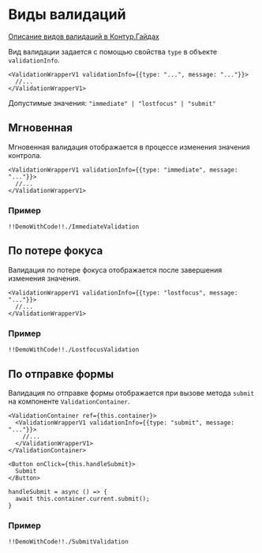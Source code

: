 # Виды валидаций

[Описание видов валидаций в Контур.Гайдах](https://guides.kontur.ru/principles/validation/#Vidi_validatsii)

Вид валидации задается с помощью свойства `type` в объекте `validationInfo`.

    <ValidationWrapperV1 validationInfo={{type: "...", message: "..."}}>
      //...
    </ValidationWrapperV1>

Допустимые значения: `"immediate" | "lostfocus" | "submit"`

## Мгновенная

Мгновенная валидация отображается в процессе изменения значения контрола.

    <ValidationWrapperV1 validationInfo={{type: "immediate", message: "..."}}>
      //...
    </ValidationWrapperV1>

### Пример

    !!DemoWithCode!!./ImmediateValidation

## По потере фокуса

Валидация по потере фокуса отображается после завершения изменения значения.

    <ValidationWrapperV1 validationInfo={{type: "lostfocus", message: "..."}}>
      //...
    </ValidationWrapperV1>

### Пример

    !!DemoWithCode!!./LostfocusValidation

## По отправке формы

Валидация по отправке формы отображается при вызове метода `submit` на компоненте `ValidationContainer`.

    <ValidationContainer ref={this.container}>
      <ValidationWrapperV1 validationInfo={{type: "submit", message: "..."}}>
        //...
      </ValidationWrapperV1>
    </ValidationContainer>

    <Button onClick={this.handleSubmit}>
      Submit
    </Button>

    handleSubmit = async () => {
      await this.container.current.submit();
    }

### Пример

    !!DemoWithCode!!./SubmitValidation
